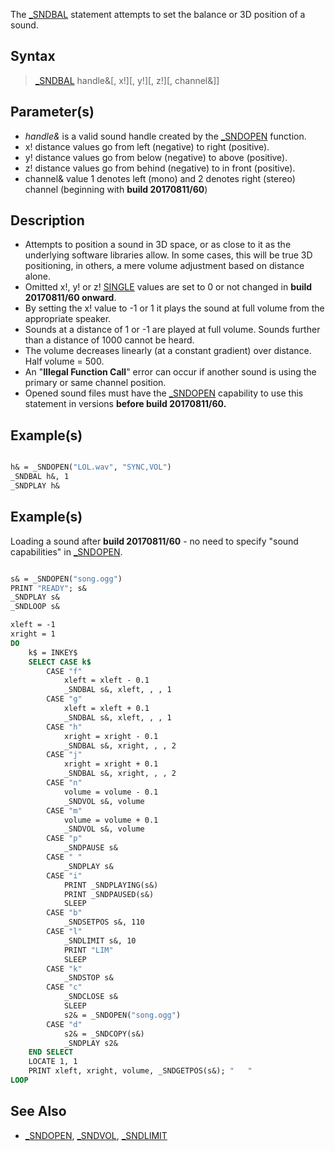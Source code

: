 The [_SNDBAL](_SNDBAL) statement attempts to set the balance or 3D position of a sound.

## Syntax

> [_SNDBAL](_SNDBAL) handle&[, x!][, y!][, z!][, channel&]]

## Parameter(s)

* *handle&* is a valid sound handle created by the [_SNDOPEN](_SNDOPEN) function.
* x! distance values go from left (negative) to right (positive).
* y! distance values go from below (negative) to above (positive).
* z! distance values go from behind (negative) to in front (positive).
* channel& value 1 denotes left (mono) and 2 denotes right (stereo) channel (beginning with **build 20170811/60**)

## Description

* Attempts to position a sound in 3D space, or as close to it as the underlying software libraries allow. In some cases, this will be true 3D positioning, in others, a mere volume adjustment based on distance alone.
* Omitted x!, y! or z! [SINGLE](SINGLE) values are set to 0 or not changed in **build 20170811/60 onward**.
* By setting the x! value to -1 or 1 it plays the sound at full volume from the appropriate speaker.
* Sounds at a distance of 1 or -1 are played at full volume. Sounds further than a distance of 1000 cannot be heard.
* The volume decreases linearly (at a constant gradient) over distance. Half volume = 500.
* An "**Illegal Function Call**" error can occur if another sound is using the primary or same channel position.
* Opened sound files must have the [_SNDOPEN](_SNDOPEN) capability to use this statement in versions **before build 20170811/60.**

## Example(s)

```vb

h& = _SNDOPEN("LOL.wav", "SYNC,VOL")
_SNDBAL h&, 1
_SNDPLAY h& 

```

## Example(s)

Loading a sound after **build 20170811/60** - no need to specify "sound capabilities" in [_SNDOPEN](_SNDOPEN). 

```vb

s& = _SNDOPEN("song.ogg")
PRINT "READY"; s&
_SNDPLAY s&
_SNDLOOP s&

xleft = -1
xright = 1
DO
    k$ = INKEY$
    SELECT CASE k$
        CASE "f"
            xleft = xleft - 0.1
            _SNDBAL s&, xleft, , , 1
        CASE "g"
            xleft = xleft + 0.1
            _SNDBAL s&, xleft, , , 1
        CASE "h"
            xright = xright - 0.1
            _SNDBAL s&, xright, , , 2
        CASE "j"
            xright = xright + 0.1
            _SNDBAL s&, xright, , , 2
        CASE "n"
            volume = volume - 0.1
            _SNDVOL s&, volume
        CASE "m"
            volume = volume + 0.1
            _SNDVOL s&, volume
        CASE "p"
            _SNDPAUSE s&
        CASE " "
            _SNDPLAY s&
        CASE "i"
            PRINT _SNDPLAYING(s&)
            PRINT _SNDPAUSED(s&)
            SLEEP
        CASE "b"
            _SNDSETPOS s&, 110
        CASE "l"
            _SNDLIMIT s&, 10
            PRINT "LIM"
            SLEEP
        CASE "k"
            _SNDSTOP s&
        CASE "c"
            _SNDCLOSE s&
            SLEEP
            s2& = _SNDOPEN("song.ogg")
        CASE "d"
            s2& = _SNDCOPY(s&)
            _SNDPLAY s2&
    END SELECT
    LOCATE 1, 1
    PRINT xleft, xright, volume, _SNDGETPOS(s&); "   "
LOOP

```

## See Also

* [_SNDOPEN](_SNDOPEN), [_SNDVOL](_SNDVOL), [_SNDLIMIT](_SNDLIMIT)
